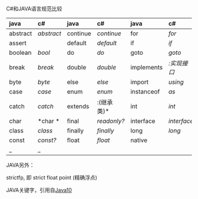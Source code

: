 ﻿C#和JAVA语言规范比较

| java   | c#     | java   | c#     | java     | c#        | java   | c#      | java       | c#       |
|:-------|:-------|:-------|:-------|:---------|:----------|:-------|:--------|:-----------|:----------|
|abstract|*abstract*|continue|*continue*|for     |*for*     |new     |*new*      |switch      |*switch*|
|assert  |        |default |*default* |if        |*if*      |package |*namespace*|synchronized|*lock*  |
|boolean |*bool*  |do      |*do*      |goto      |*goto*    |private |*private*  |this        |*this*  |
|break   |*break* |double  |*double*  |implements|*:实现接口*|protected|*protected*|throw       |*throw*|
|byte    |*byte*  |else    |*else*    |import    |*using*   |public  |*public*   |throws      |         |
|case    |*case*  |enum    |*enum*    |instanceof|*as*      |return  |*return*   |transient   |         |
|catch   |*catch* |extends |:(继承类)*|int       |*int*     |short  |*short*    |try         |*try*     |
|char    |*char * |final   |*readonly?*|interface|*interface*|static  |*static*   |void        |*void*  |
|class   |*class* |finally |*finally* |long      |*long*     |strictfp|         |volatile    |*volatile?*|
|const   |*const?*|float   |*float*   |native    |          |super   |*base*     |while       |*while*  |
|_       |_       |        |        |          |          |        |         |           |            |

JAVA另外：

strictfp, 即 strict float point (精确浮点)

JAVA关键字，引用自[Java10](https://docs.oracle.com/javase/specs/jls/se10/html/jls-3.html#jls-3.9)

